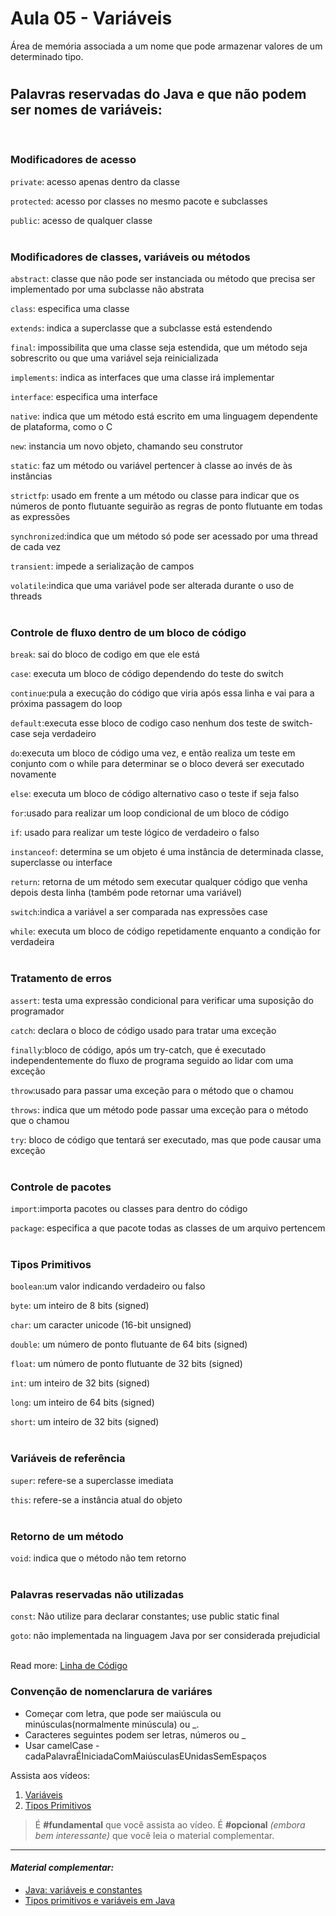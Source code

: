 # Aula 05 - Variáveis
Área de memória associada a um nome que pode armazenar valores de um determinado tipo.
#
## Palavras reservadas do Java e que não podem ser nomes de variáveis: 
<br/>

### Modificadores de acesso

`private`: acesso apenas dentro da classe

`protected`: acesso por classes no mesmo pacote e subclasses

`public`: acesso de qualquer classe
<br><br/>

### Modificadores de classes, variáveis ou métodos
`abstract`: classe que não pode ser instanciada ou método que precisa ser implementado por uma subclasse não abstrata

`class`: especifica uma classe

`extends`: indica a superclasse que a subclasse está estendendo

`final`: impossibilita que uma classe seja estendida, que um método seja sobrescrito ou que uma variável seja reinicializada

`implements`: indica as interfaces que uma classe irá implementar

`interface`: especifica uma interface

`native`: indica que um método está escrito em uma linguagem dependente de plataforma, como o C

`new`: instancia um novo objeto, chamando seu construtor

`static`: faz um método ou variável pertencer à classe ao invés de às instâncias

`strictfp`: usado em frente a um método ou classe para indicar que os números de ponto flutuante seguirão as regras de ponto flutuante em todas as expressões

`synchronized`:indica que um método só pode ser acessado por uma thread de cada vez

`transient`: impede a serialização de campos

`volatile`:indica que uma variável pode ser alterada durante o uso de threads
<br><br/>

### Controle de fluxo dentro de um bloco de código
`break`: sai do bloco de codigo em que ele está

`case`: executa um bloco de código dependendo do teste do switch

`continue`:pula a execução do código que viria após essa linha e vai para a próxima passagem do loop

`default`:executa esse bloco de codigo caso nenhum dos teste de switch-case seja verdadeiro

`do`:executa um bloco de código uma vez, e então realiza um teste em conjunto com o while para determinar se o bloco deverá ser executado novamente

`else`: executa um bloco de código alternativo caso o teste if seja falso

`for`:usado para realizar um loop condicional de um bloco de código

`if`: usado para realizar um teste lógico de verdadeiro o falso

`instanceof`: determina se um objeto é uma instância de determinada classe, superclasse ou interface

`return`: retorna de um método sem executar qualquer código que venha depois desta linha (também pode retornar uma variável)

`switch`:indica a variável a ser comparada nas expressões case

`while`: executa um bloco de código repetidamente enquanto a condição for verdadeira
<br><br/>

### Tratamento de erros
`assert`: testa uma expressão condicional para verificar uma suposição do programador

`catch`: declara o bloco de código usado para tratar uma exceção

`finally`:bloco de código, após um try-catch, que é executado independentemente do fluxo de programa seguido ao lidar com uma exceção

`throw`:usado para passar uma exceção para o método que o chamou

`throws`: indica que um método pode passar uma exceção para o método que o chamou

`try`: bloco de código que tentará ser executado, mas que pode causar uma exceção
<br><br/>

### Controle de pacotes
`import`:importa pacotes ou classes para dentro do código

`package`: especifica a que pacote todas as classes de um arquivo pertencem
<br><br/>

### Tipos Primitivos
`boolean`:um valor indicando verdadeiro ou falso

`byte`: um inteiro de 8 bits (signed)

`char`: um caracter unicode (16-bit unsigned)

`double`: um número de ponto flutuante de 64 bits (signed)

`float`: um número de ponto flutuante de 32 bits (signed)

`int`: um inteiro de 32 bits (signed)

`long`: um inteiro de 64 bits (signed)

`short`: um inteiro de 32 bits (signed)
<br><br/>

### Variáveis de referência
`super`: refere-se a superclasse imediata

`this`: refere-se a instância atual do objeto
<br><br/>

### Retorno de um método
`void`: indica que o método não tem retorno
<br><br/>

### Palavras reservadas não utilizadas
`const`: Não utilize para declarar constantes; use public static final

`goto`: não implementada na linguagem Java por ser considerada prejudicial
<br><br/>

Read more: [Linha de Código](http://www.linhadecodigo.com.br/artigo/83/as-52-palavras-reservadas-do-java.aspx#ixzz73c7LrkVh)

### Convenção de nomenclarura de variáres
 - Começar com letra, que pode ser maiúscula ou minúsculas(normalmente minúscula) ou _.
 - Caracteres seguintes podem ser letras, números ou _
 - Usar camelCase -  cadaPalavraÉIniciadaComMaiúsculasEUnidasSemEspaços


Assista aos vídeos: 

  1. [Variáveis](https://www.youtube.com/embed/ELBqT_rueAQ?start=59&end=1564)
  1. [Tipos Primitivos](https://www.youtube.com/embed/aqiB58NpKLw?start=67&end=2842)

> É **#fundamental** que você assista ao vídeo.  É **#opcional** _(embora bem interessante)_ que você leia o material complementar.

---

#### _Material complementar:_

* [Java: variáveis e constantes](https://www.devmedia.com.br/java-variaveis-e-constantes/38311)
* [Tipos primitivos e variáveis em Java](https://www.devmedia.com.br/tipos-primitivos-e-variaveis-em-java/3149)

